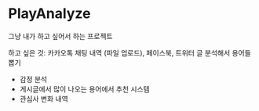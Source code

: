 # PlayAnalyze

그냥 내가 하고 싶어서 하는 프로젝트

하고 싶은 것: 카카오톡 채팅 내역 (파일 업로드), 페이스북, 트위터 글 분석해서 용어들 뽑기
- 감정 분석
- 게시글에서 많이 나오는 용어에서 추천 시스템
- 관심사 변화 내역